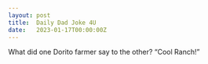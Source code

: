 ```yaml
---
layout: post
title:  Daily Dad Joke 4U
date:   2023-01-17T00:00:00Z
---
```

What did one Dorito farmer say to the other? “Cool Ranch!”
